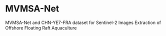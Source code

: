 # MVMSA-Net
MVMSA-Net and CHN-YE7-FRA dataset for Sentinel-2 Images Extraction of Offshore Floating Raft Aquaculture
